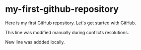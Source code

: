 # my-first-github-repository
Here is my first GitHub repository. Let's get started with GitHub.


This line was modified manually during conflicts resolutions.

New line was addded locally.
